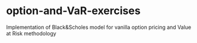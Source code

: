 # option-and-VaR-exercises
Implementation of Black&amp;Scholes model for vanilla option pricing and Value at Risk methodology
